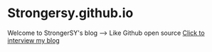 # Strongersy.github.io
Welcome to StrongerSY's blog
--> Like Github open source
[Click to interview my blog](http://strongersy.github.io/)
